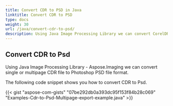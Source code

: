 ```yaml
---
title: Convert CDR to PSD in Java
linktitle: Convert CDR to PSD
type: docs
weight: 30
url: /java/convert-cdr-to-psd/
description: Using Java Image Processing Library we can convert CorelDRAW CDR image to Photoshop PSD format.
---
```


## **Convert CDR to Psd**
Using Java Image Processing Library - Aspose.Imaging we can convert single or multipage CDR file to Photoshop PSD file format.

The following code snippet shows you how to convert CDR to Psd.

{{< gist "aspose-com-gists" "07be292db0a393dc95f153f84b28c069" "Examples-Cdr-to-Psd-Multipage-export-example.java" >}}
